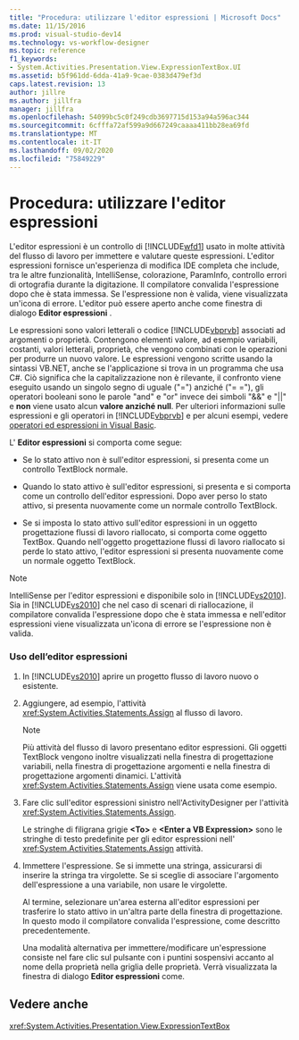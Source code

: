 ```yaml
---
title: "Procedura: utilizzare l'editor espressioni | Microsoft Docs"
ms.date: 11/15/2016
ms.prod: visual-studio-dev14
ms.technology: vs-workflow-designer
ms.topic: reference
f1_keywords:
- System.Activities.Presentation.View.ExpressionTextBox.UI
ms.assetid: b5f961dd-6dda-41a9-9cae-0383d479ef3d
caps.latest.revision: 13
author: jillre
ms.author: jillfra
manager: jillfra
ms.openlocfilehash: 54099bc5c0f249cdb3697715d153a94a596ac344
ms.sourcegitcommit: 6cfffa72af599a9d667249caaaa411bb28ea69fd
ms.translationtype: MT
ms.contentlocale: it-IT
ms.lasthandoff: 09/02/2020
ms.locfileid: "75849229"
---
```

# <a name="how-to-use-the-expression-editor"></a>Procedura: utilizzare l'editor espressioni
L'editor espressioni è un controllo di [!INCLUDE[wfd1](../includes/wfd1-md.md)] usato in molte attività del flusso di lavoro per immettere e valutare queste espressioni. L'editor espressioni fornisce un'esperienza di modifica IDE completa che include, tra le altre funzionalità, IntelliSense, colorazione, ParamInfo, controllo errori di ortografia durante la digitazione. Il compilatore convalida l'espressione dopo che è stata immessa. Se l'espressione non è valida, viene visualizzata un'icona di errore. L'editor può essere aperto anche come finestra di dialogo **Editor espressioni** .

 Le espressioni sono valori letterali o codice [!INCLUDE[vbprvb](../includes/vbprvb-md.md)] associati ad argomenti o proprietà. Contengono elementi valore, ad esempio variabili, costanti, valori letterali, proprietà, che vengono combinati con le operazioni per produrre un nuovo valore. Le espressioni vengono scritte usando la sintassi VB.NET, anche se l'applicazione si trova in un programma che usa C#. Ciò significa che la capitalizzazione non è rilevante, il confronto viene eseguito usando un singolo segno di uguale ("=") anziché ("= ="), gli operatori booleani sono le parole "and" e "or" invece dei simboli "&&" e "&#124;&#124;" e **non** viene usato alcun **valore anziché null**. Per ulteriori informazioni sulle espressioni e gli operatori in [!INCLUDE[vbprvb](../includes/vbprvb-md.md)] e per alcuni esempi, vedere [operatori ed espressioni in Visual Basic](https://msdn.microsoft.com/library/a1w3te48(VS.100).aspx).

 L' **Editor espressioni** si comporta come segue:

- Se lo stato attivo non è sull'editor espressioni, si presenta come un controllo TextBlock normale.

- Quando lo stato attivo è sull'editor espressioni, si presenta e si comporta come un controllo dell'editor espressioni. Dopo aver perso lo stato attivo, si presenta nuovamente come un normale controllo TextBlock.

- Se si imposta lo stato attivo sull'editor espressioni in un oggetto progettazione flussi di lavoro riallocato, si comporta come oggetto TextBox. Quando nell'oggetto progettazione flussi di lavoro riallocato si perde lo stato attivo, l'editor espressioni si presenta nuovamente come un normale oggetto TextBlock.

> [!NOTE]
> IntelliSense per l'editor espressioni e disponibile solo in [!INCLUDE[vs2010](../includes/vs2010-md.md)]. Sia in [!INCLUDE[vs2010](../includes/vs2010-md.md)] che nel caso di scenari di riallocazione, il compilatore convalida l'espressione dopo che è stata immessa e nell'editor espressioni viene visualizzata un'icona di errore se l'espressione non è valida.

### <a name="using-the-expression-editor"></a>Uso dell’editor espressioni

1. In [!INCLUDE[vs2010](../includes/vs2010-md.md)] aprire un progetto flusso di lavoro nuovo o esistente.

2. Aggiungere, ad esempio, l'attività <xref:System.Activities.Statements.Assign> al flusso di lavoro.

    > [!NOTE]
    > Più attività del flusso di lavoro presentano editor espressioni. Gli oggetti TextBlock vengono inoltre visualizzati nella finestra di progettazione variabili, nella finestra di progettazione argomenti e nella finestra di progettazione argomenti dinamici. L'attività <xref:System.Activities.Statements.Assign> viene usata come esempio.

3. Fare clic sull'editor espressioni sinistro nell'ActivityDesigner per l'attività <xref:System.Activities.Statements.Assign>.

     Le stringhe di filigrana grigie **\<To>** e **\<Enter a VB Expression>** sono le stringhe di testo predefinite per gli editor espressioni nell' <xref:System.Activities.Statements.Assign> attività.

4. Immettere l'espressione. Se si immette una stringa, assicurarsi di inserire la stringa tra virgolette. Se si sceglie di associare l'argomento dell'espressione a una variabile, non usare le virgolette.

     Al termine, selezionare un'area esterna all'editor espressioni per trasferire lo stato attivo in un'altra parte della finestra di progettazione. In questo modo il compilatore convalida l'espressione, come descritto precedentemente.

     Una modalità alternativa per immettere/modificare un'espressione consiste nel fare clic sul pulsante con i puntini sospensivi accanto al nome della proprietà nella griglia delle proprietà. Verrà visualizzata la finestra di dialogo **Editor espressioni** come.

## <a name="see-also"></a>Vedere anche
 <xref:System.Activities.Presentation.View.ExpressionTextBox>
